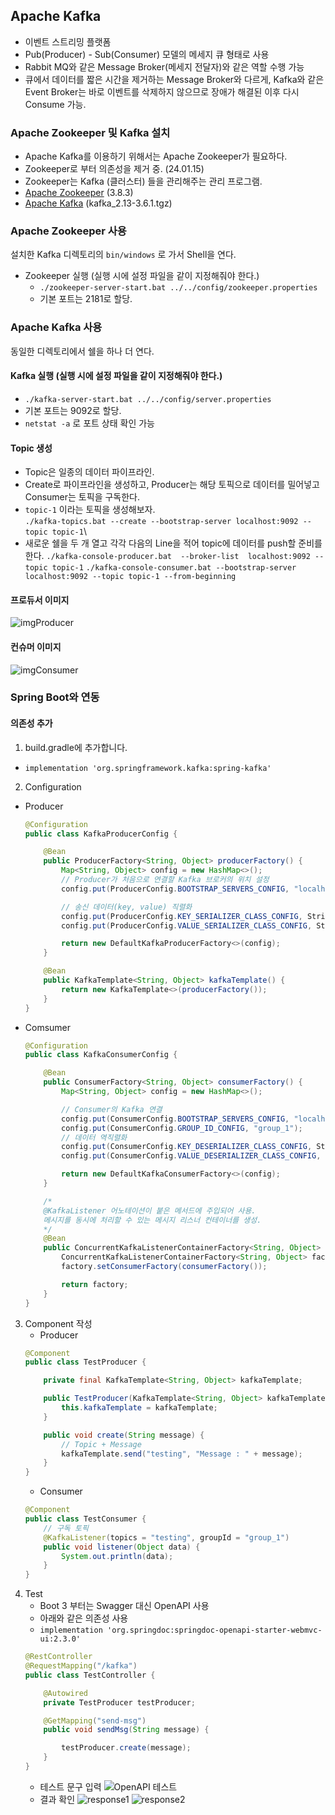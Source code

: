 ## Apache Kafka
- 이벤트 스트리밍 플랫폼
- Pub(Producer) - Sub(Consumer) 모델의 메세지 큐 형태로 사용
- Rabbit MQ와 같은 Message Broker(메세지 전달자)와 같은 역할 수행 가능
- 큐에서 데이터를 짧은 시간을 제거하는 Message Broker와 다르게, Kafka와 같은 Event Broker는 바로 이벤트를 삭제하지 않으므로 장애가 해결된 이후 다시 Consume 가능.

### Apache Zookeeper 및 Kafka 설치
- Apache Kafka를 이용하기 위해서는 Apache Zookeeper가 필요하다. 
- Zookeeper로 부터 의존성을 제거 중. (24.01.15)
- Zookeeper는 Kafka (클러스터) 들을 관리해주는 관리 프로그램.
- [Apache Zookeeper](https://zookeeper.apache.org/releases.html) (3.8.3)
- [Apache Kafka](https://kafka.apache.org/downloads)  (kafka_2.13-3.6.1.tgz)

### Apache Zookeeper 사용
설치한 Kafka 디렉토리의 ```bin/windows``` 로 가서 Shell을 연다. 
- Zookeeper 실행 (실행 시에 설정 파일을 같이 지정해줘야 한다.)
    - ```./zookeeper-server-start.bat ../../config/zookeeper.properties```
    - 기본 포트는 2181로 할당.

### Apache Kafka 사용
동일한 디렉토리에서 쉘을 하나 더 연다. 
#### Kafka 실행 (실행 시에 설정 파일을 같이 지정해줘야 한다.)
- ```./kafka-server-start.bat ../../config/server.properties```
- 기본 포트는 9092로 할당.
- ```netstat -a``` 로 포트 상태 확인 가능
#### Topic 생성
- Topic은 일종의 데이터 파이프라인.
- Create로 파이프라인을 생성하고, Producer는 해당 토픽으로 데이터를 밀어넣고 Consumer는 토픽을 구독한다.
- ```topic-1``` 이라는 토픽을 생성해보자.  
```./kafka-topics.bat --create --bootstrap-server localhost:9092 --topic topic-1```\
- 새로운 쉘을 두 개 열고 각각 다음의 Line을 적어 topic에 데이터를 push할 준비를 한다. 
```./kafka-console-producer.bat  --broker-list  localhost:9092 --topic topic-1```
```./kafka-console-consumer.bat --bootstrap-server localhost:9092 --topic topic-1 --from-beginning```
#### 프로듀서 이미지
![imgProducer](./pro.PNG)
#### 컨슈머 이미지
![imgConsumer](./cons.PNG)
    
### Spring Boot와 연동
#### 의존성 추가
1. build.gradle에 추가합니다.
- ```implementation 'org.springframework.kafka:spring-kafka'```
2. Configuration
- Producer
    ```java
    @Configuration
    public class KafkaProducerConfig {

        @Bean
        public ProducerFactory<String, Object> producerFactory() {
            Map<String, Object> config = new HashMap<>();
            // Producer가 처음으로 연결할 Kafka 브로커의 위치 설정
            config.put(ProducerConfig.BOOTSTRAP_SERVERS_CONFIG, "localhost:9092");

            // 송신 데이터(key, value) 직렬화
            config.put(ProducerConfig.KEY_SERIALIZER_CLASS_CONFIG, StringSerializer.class);
            config.put(ProducerConfig.VALUE_SERIALIZER_CLASS_CONFIG, StringSerializer.class);

            return new DefaultKafkaProducerFactory<>(config);
        }

        @Bean
        public KafkaTemplate<String, Object> kafkaTemplate() {
            return new KafkaTemplate<>(producerFactory());
        }
    }
    ```
- Comsumer
    ```java
    @Configuration
    public class KafkaConsumerConfig {

        @Bean
        public ConsumerFactory<String, Object> consumerFactory() {
            Map<String, Object> config = new HashMap<>();

            // Consumer의 Kafka 연결
            config.put(ConsumerConfig.BOOTSTRAP_SERVERS_CONFIG, "localhost:9092");
            config.put(ConsumerConfig.GROUP_ID_CONFIG, "group_1");
            // 데이터 역직렬화
            config.put(ConsumerConfig.KEY_DESERIALIZER_CLASS_CONFIG, StringDeserializer.class);
            config.put(ConsumerConfig.VALUE_DESERIALIZER_CLASS_CONFIG, StringDeserializer.class);

            return new DefaultKafkaConsumerFactory<>(config);
        }

        /*
        @KafkaListener 어노테이션이 붙은 메서드에 주입되어 사용.
        메시지를 동시에 처리할 수 있는 메시지 리스너 컨테이너를 생성.
        */
        @Bean
        public ConcurrentKafkaListenerContainerFactory<String, Object> kafkaListenerContainerFactory() {
            ConcurrentKafkaListenerContainerFactory<String, Object> factory = new ConcurrentKafkaListenerContainerFactory<>();
            factory.setConsumerFactory(consumerFactory());

            return factory;
        }
    }
    ```
3. Component 작성
    - Producer
    ```java
    @Component
    public class TestProducer {

        private final KafkaTemplate<String, Object> kafkaTemplate;

        public TestProducer(KafkaTemplate<String, Object> kafkaTemplate) {
            this.kafkaTemplate = kafkaTemplate;
        }

        public void create(String message) {
            // Topic + Message
            kafkaTemplate.send("testing", "Message : " + message);
        }
    }
    ```
    - Consumer
    ```java
    @Component
    public class TestConsumer {
        // 구독 토픽
        @KafkaListener(topics = "testing", groupId = "group_1")
        public void listener(Object data) {
            System.out.println(data);
        }
    }
    ```
4. Test
    - Boot 3 부터는 Swagger 대신 OpenAPI 사용
    - 아래와 같은 의존성 사용
    - ```implementation 'org.springdoc:springdoc-openapi-starter-webmvc-ui:2.3.0'```
    ```java
    @RestController
    @RequestMapping("/kafka")
    public class TestController {

        @Autowired
        private TestProducer testProducer;

        @GetMapping("send-msg")
        public void sendMsg(String message) {

            testProducer.create(message);
        }
    }
    ```
    - 테스트 문구 입력
    ![OpenAPI 테스트](./resp.PNG)
    - 결과 확인
    ![response1](./resp_3.PNG)
    ![response2](./resp_2.PNG)